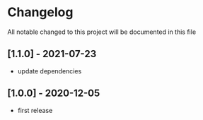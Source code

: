 # Changelog
All notable changed to this project will be documented in this file

## [1.1.0] - 2021-07-23
- update dependencies

## [1.0.0] - 2020-12-05
- first release